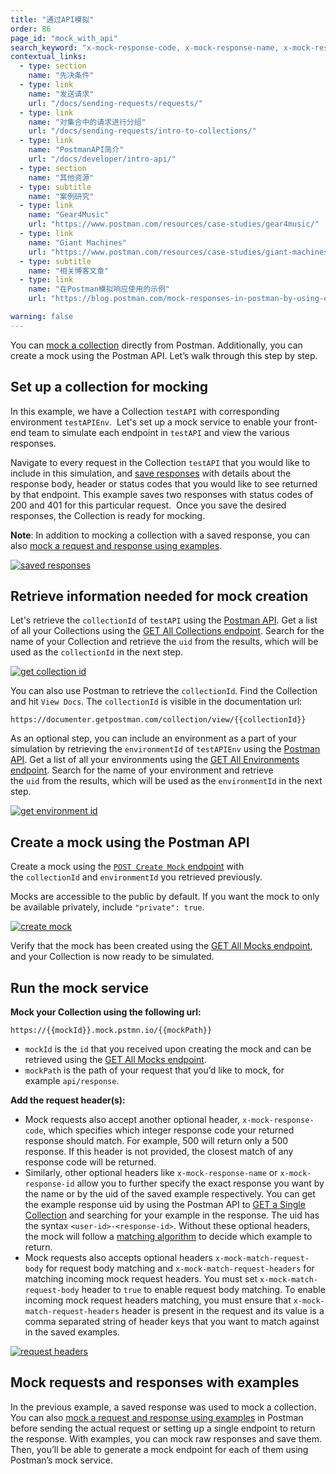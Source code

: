 ```yaml
---
title: "通过API模拟"
order: 86
page_id: "mock_with_api"
search_keyword: "x-mock-response-code, x-mock-response-name, x-mock-response-id, x-mock-match-request-body, x-mock-match-request-headers"
contextual_links:
  - type: section
    name: "先决条件"
  - type: link
    name: "发送请求"
    url: "/docs/sending-requests/requests/"
  - type: link
    name: "对集合中的请求进行分组"
    url: "/docs/sending-requests/intro-to-collections/"
  - type: link
    name: "PostmanAPI简介"
    url: "/docs/developer/intro-api/"
  - type: section
    name: "其他资源"
  - type: subtitle
    name: "案例研究"
  - type: link
    name: "Gear4Music"
    url: "https://www.postman.com/resources/case-studies/gear4music/"
  - type: link
    name: "Giant Machines"
    url: "https://www.postman.com/resources/case-studies/giant-machines/"
  - type: subtitle
    name: "相关博客文章"
  - type: link
    name: "在Postman模拟响应使用的示例"
    url: "https://blog.postman.com/mock-responses-in-postman-by-using-examples/"

warning: false
---
```


You can [mock a collection](/docs/designing-and-developing-your-api/mocking-data/setting-up-mock/) directly from Postman. Additionally, you can create a mock using the Postman API. Let’s walk through this step by step.

## Set up a collection for mocking

In this example, we have a Collection `testAPI` with corresponding environment `testAPIEnv`.  Let's set up a mock service to enable your front-end team to simulate each endpoint in `testAPI` and view the various responses.

Navigate to every request in the Collection `testAPI` that you would like to include in this simulation, and [save responses](/docs/sending-requests/responses/) with details about the response body, header or status codes that you would like to see returned by that endpoint. This example saves two responses with status codes of 200 and 401 for this particular request.  Once you save the desired responses, the Collection is ready for mocking.

**Note**: In addition to mocking a collection with a saved response, you can also [mock a request and response using examples](/docs/sending-requests/examples/).

[![saved responses](https://assets.postman.com/postman-docs/WS-mock-PM-API67.png)](https://assets.postman.com/postman-docs/WS-mock-PM-API67.png)

## Retrieve information needed for mock creation

Let's retrieve the `collectionId` of `testAPI` using the [Postman API](https://api.getpostman.com/). Get a list of all your Collections using the [GET All Collections endpoint](https://docs.api.getpostman.com/#3190c896-4216-a0a3-aa38-a041d0c2eb72). Search for the name of your Collection and retrieve the `uid` from the results, which will be used as the `collectionId` in the next step.

[![get collection id](https://assets.postman.com/postman-docs/WS-get-info-46.png)](https://assets.postman.com/postman-docs/WS-get-info-46.png)

You can also use Postman to retrieve the `collectionId`. Find the Collection and hit `View Docs`. The `collectionId` is visible in the documentation url:

```text
https://documenter.getpostman.com/collection/view/{{collectionId}}
```

As an optional step, you can include an environment as a part of your simulation by retrieving the `environmentId` of `testAPIEnv` using the [Postman API](https://api.getpostman.com/). Get a list of all your environments using the [GET All Environments endpoint](https://docs.api.getpostman.com/#d26bd079-e3e1-aa08-7e21-66f55df99351). Search for the name of your environment and retrieve the `uid` from the results, which will be used as the `environmentId` in the next step.

[![get environment id](https://assets.postman.com/postman-docs/WS-get-info-46.png)](https://assets.postman.com/postman-docs/WS-get-info-46.png)

## Create a mock using the Postman API

Create a mock using the [`POST Create Mock` endpoint](https://docs.api.getpostman.com/#a54b358e-2686-bb4e-15c6-125b23776593) with the `collectionId` and `environmentId` you retrieved previously.

Mocks are accessible to the public by default. If you want the mock to only be available privately, include `"private": true`.

[![create mock](https://assets.postman.com/postman-docs/WS-creaste-mock34.png)](https://assets.postman.com/postman-docs/WS-creaste-mock34.png)

Verify that the mock has been created using the [GET All Mocks endpoint](https://docs.api.getpostman.com/#018b5d62-f6fc-f752-597e-c1eb4bb98d24), and your Collection is now ready to be simulated.

## Run the mock service

**Mock your Collection using the following url:**

```text
https://{{mockId}}.mock.pstmn.io/{{mockPath}}
```

* `mockId` is the `id` that you received upon creating the mock and can be retrieved using the [GET All Mocks endpoint](https://docs.api.getpostman.com/#018b5d62-f6fc-f752-597e-c1eb4bb98d24).
* `mockPath` is the path of your request that you’d like to mock, for example `api/response`.

**Add the request header(s):**

* Mock requests also accept another optional header, `x-mock-response-code`, which specifies which integer response code your returned response should match. For example, 500 will return only a 500 response. If this header is not provided, the closest match of any response code will be returned.
* Similarly, other optional headers like `x-mock-response-name` or `x-mock-response-id` allow you to further specify the exact response you want by the name or by the uid of the saved example respectively. You can get the example response uid by using the Postman API to [GET a Single Collection](https://docs.api.getpostman.com/#647806d5-492a-eded-1df6-6529b5dc685c) and searching for your example in the response. The uid has the syntax `<user-id>-<response-id>`. Without these optional headers, the mock will follow a [matching algorithm](/docs/designing-and-developing-your-api/mocking-data/matching-algorithm/) to decide which example to return.
* Mock requests also accepts optional headers `x-mock-match-request-body` for request body matching and `x-mock-match-request-headers` for matching incoming mock request headers. You must set `x-mock-match-request-body` header to `true` to enable request body matching. To enable incoming mock request headers matching, you must ensure that `x-mock-match-request-headers` header is present in the request and its value is a comma separated string of header keys that you want to match against in the saved examples.

[![request headers](https://assets.postman.com/postman-docs/WS-run-mock40.png)](https://assets.postman.com/postman-docs/WS-run-mock40.png)

## Mock requests and responses with examples

In the previous example, a saved response was used to mock a collection. You can also [mock a request and response using examples](/docs/designing-and-developing-your-api/mocking-data/mocking-with-examples/) in Postman before sending the actual request or setting up a single endpoint to return the response. With examples, you can mock raw responses and save them. Then, you’ll be able to generate a mock endpoint for each of them using Postman’s mock service.
